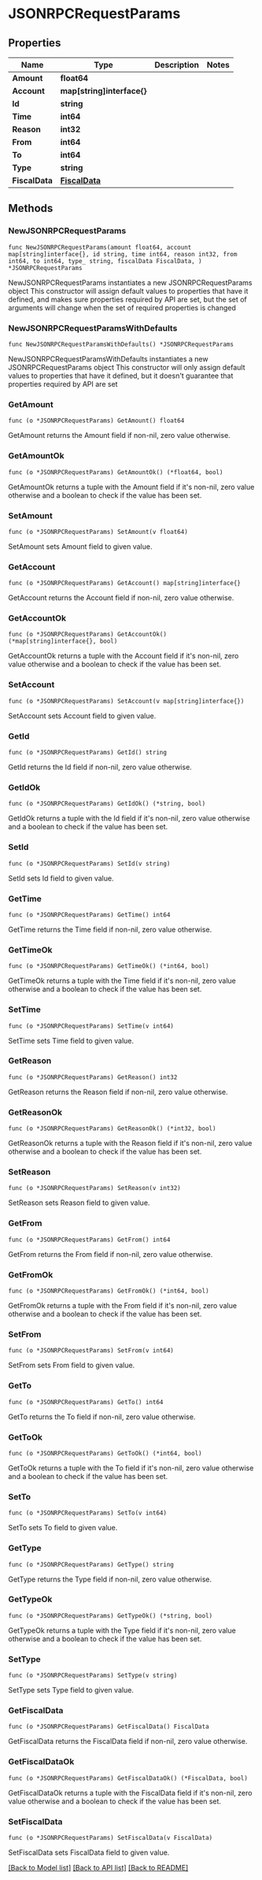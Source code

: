 # JSONRPCRequestParams

## Properties

Name | Type | Description | Notes
------------ | ------------- | ------------- | -------------
**Amount** | **float64** |  | 
**Account** | **map[string]interface{}** |  | 
**Id** | **string** |  | 
**Time** | **int64** |  | 
**Reason** | **int32** |  | 
**From** | **int64** |  | 
**To** | **int64** |  | 
**Type** | **string** |  | 
**FiscalData** | [**FiscalData**](FiscalData.md) |  | 

## Methods

### NewJSONRPCRequestParams

`func NewJSONRPCRequestParams(amount float64, account map[string]interface{}, id string, time int64, reason int32, from int64, to int64, type_ string, fiscalData FiscalData, ) *JSONRPCRequestParams`

NewJSONRPCRequestParams instantiates a new JSONRPCRequestParams object
This constructor will assign default values to properties that have it defined,
and makes sure properties required by API are set, but the set of arguments
will change when the set of required properties is changed

### NewJSONRPCRequestParamsWithDefaults

`func NewJSONRPCRequestParamsWithDefaults() *JSONRPCRequestParams`

NewJSONRPCRequestParamsWithDefaults instantiates a new JSONRPCRequestParams object
This constructor will only assign default values to properties that have it defined,
but it doesn't guarantee that properties required by API are set

### GetAmount

`func (o *JSONRPCRequestParams) GetAmount() float64`

GetAmount returns the Amount field if non-nil, zero value otherwise.

### GetAmountOk

`func (o *JSONRPCRequestParams) GetAmountOk() (*float64, bool)`

GetAmountOk returns a tuple with the Amount field if it's non-nil, zero value otherwise
and a boolean to check if the value has been set.

### SetAmount

`func (o *JSONRPCRequestParams) SetAmount(v float64)`

SetAmount sets Amount field to given value.


### GetAccount

`func (o *JSONRPCRequestParams) GetAccount() map[string]interface{}`

GetAccount returns the Account field if non-nil, zero value otherwise.

### GetAccountOk

`func (o *JSONRPCRequestParams) GetAccountOk() (*map[string]interface{}, bool)`

GetAccountOk returns a tuple with the Account field if it's non-nil, zero value otherwise
and a boolean to check if the value has been set.

### SetAccount

`func (o *JSONRPCRequestParams) SetAccount(v map[string]interface{})`

SetAccount sets Account field to given value.


### GetId

`func (o *JSONRPCRequestParams) GetId() string`

GetId returns the Id field if non-nil, zero value otherwise.

### GetIdOk

`func (o *JSONRPCRequestParams) GetIdOk() (*string, bool)`

GetIdOk returns a tuple with the Id field if it's non-nil, zero value otherwise
and a boolean to check if the value has been set.

### SetId

`func (o *JSONRPCRequestParams) SetId(v string)`

SetId sets Id field to given value.


### GetTime

`func (o *JSONRPCRequestParams) GetTime() int64`

GetTime returns the Time field if non-nil, zero value otherwise.

### GetTimeOk

`func (o *JSONRPCRequestParams) GetTimeOk() (*int64, bool)`

GetTimeOk returns a tuple with the Time field if it's non-nil, zero value otherwise
and a boolean to check if the value has been set.

### SetTime

`func (o *JSONRPCRequestParams) SetTime(v int64)`

SetTime sets Time field to given value.


### GetReason

`func (o *JSONRPCRequestParams) GetReason() int32`

GetReason returns the Reason field if non-nil, zero value otherwise.

### GetReasonOk

`func (o *JSONRPCRequestParams) GetReasonOk() (*int32, bool)`

GetReasonOk returns a tuple with the Reason field if it's non-nil, zero value otherwise
and a boolean to check if the value has been set.

### SetReason

`func (o *JSONRPCRequestParams) SetReason(v int32)`

SetReason sets Reason field to given value.


### GetFrom

`func (o *JSONRPCRequestParams) GetFrom() int64`

GetFrom returns the From field if non-nil, zero value otherwise.

### GetFromOk

`func (o *JSONRPCRequestParams) GetFromOk() (*int64, bool)`

GetFromOk returns a tuple with the From field if it's non-nil, zero value otherwise
and a boolean to check if the value has been set.

### SetFrom

`func (o *JSONRPCRequestParams) SetFrom(v int64)`

SetFrom sets From field to given value.


### GetTo

`func (o *JSONRPCRequestParams) GetTo() int64`

GetTo returns the To field if non-nil, zero value otherwise.

### GetToOk

`func (o *JSONRPCRequestParams) GetToOk() (*int64, bool)`

GetToOk returns a tuple with the To field if it's non-nil, zero value otherwise
and a boolean to check if the value has been set.

### SetTo

`func (o *JSONRPCRequestParams) SetTo(v int64)`

SetTo sets To field to given value.


### GetType

`func (o *JSONRPCRequestParams) GetType() string`

GetType returns the Type field if non-nil, zero value otherwise.

### GetTypeOk

`func (o *JSONRPCRequestParams) GetTypeOk() (*string, bool)`

GetTypeOk returns a tuple with the Type field if it's non-nil, zero value otherwise
and a boolean to check if the value has been set.

### SetType

`func (o *JSONRPCRequestParams) SetType(v string)`

SetType sets Type field to given value.


### GetFiscalData

`func (o *JSONRPCRequestParams) GetFiscalData() FiscalData`

GetFiscalData returns the FiscalData field if non-nil, zero value otherwise.

### GetFiscalDataOk

`func (o *JSONRPCRequestParams) GetFiscalDataOk() (*FiscalData, bool)`

GetFiscalDataOk returns a tuple with the FiscalData field if it's non-nil, zero value otherwise
and a boolean to check if the value has been set.

### SetFiscalData

`func (o *JSONRPCRequestParams) SetFiscalData(v FiscalData)`

SetFiscalData sets FiscalData field to given value.



[[Back to Model list]](../README.md#documentation-for-models) [[Back to API list]](../README.md#documentation-for-api-endpoints) [[Back to README]](../README.md)


